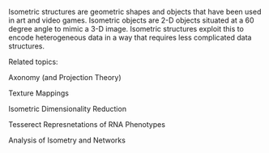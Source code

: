 Isometric structures are geometric shapes and objects that have been used in art and video games. Isometric objects are 2-D objects situated at a 60 degree angle to mimic a 3-D image. Isometric structures exploit this to encode heterogeneous data in a way that requires less complicated data structures.

Related topics:  

Axonomy (and Projection Theory)  

Texture Mappings  

Isometric Dimensionality Reduction  

Tesserect Represnetations of RNA Phenotypes  

Analysis of Isometry and Networks  

